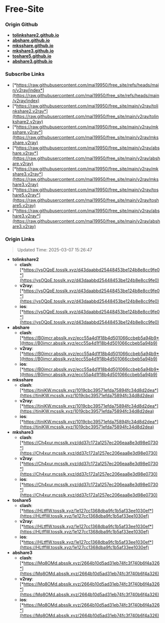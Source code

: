 # Free-Site

### Origin Github

- [**tolinkshare2.github.io**](https://github.com/tolinkshare2/tolinkshare2.github.io)
- [**abshare.github.io**](https://github.com/abshare/abshare.github.io)
- [**mksshare.github.io**](https://github.com/mksshare/mksshare.github.io)
- [**mkshare3.github.io**](https://github.com/mkshare3/mkshare3.github.io)
- [**toshare5.github.io**](https://github.com/toshare5/toshare5.github.io)
- [**abshare3.github.io**](https://github.com/abshare3/abshare3.github.io)

### Subscribe Links

- [*https://raw.githubusercontent.com/mai19950/free_site/refs/heads/main/v2ray/index*](https://raw.githubusercontent.com/mai19950/free_site/refs/heads/main/v2ray/index)
- [*https://raw.githubusercontent.com/mai19950/free_site/main/v2ray/tolinkshare2.v2ray*](https://raw.githubusercontent.com/mai19950/free_site/main/v2ray/tolinkshare2.v2ray)
- [*https://raw.githubusercontent.com/mai19950/free_site/main/v2ray/mksshare.v2ray*](https://raw.githubusercontent.com/mai19950/free_site/main/v2ray/mksshare.v2ray)
- [*https://raw.githubusercontent.com/mai19950/free_site/main/v2ray/abshare.v2ray*](https://raw.githubusercontent.com/mai19950/free_site/main/v2ray/abshare.v2ray)
- [*https://raw.githubusercontent.com/mai19950/free_site/main/v2ray/mkshare3.v2ray*](https://raw.githubusercontent.com/mai19950/free_site/main/v2ray/mkshare3.v2ray)
- [*https://raw.githubusercontent.com/mai19950/free_site/main/v2ray/toshare5.v2ray*](https://raw.githubusercontent.com/mai19950/free_site/main/v2ray/toshare5.v2ray)
- [*https://raw.githubusercontent.com/mai19950/free_site/main/v2ray/abshare3.v2ray*](https://raw.githubusercontent.com/mai19950/free_site/main/v2ray/abshare3.v2ray)

### Origin Links

> Updated Time: 2025-03-07 15:26:47

- **tolinkshare2**
  - **clash**: [*https://ysOQpE.tosslk.xyz/d43daabbd25448453be124b8e8cc9fe0*](https://ysOQpE.tosslk.xyz/d43daabbd25448453be124b8e8cc9fe0)
  - **v2ray**: [*https://ysOQpE.tosslk.xyz/d43daabbd25448453be124b8e8cc9fe0*](https://ysOQpE.tosslk.xyz/d43daabbd25448453be124b8e8cc9fe0)
  - **ios**: [*https://ysOQpE.tosslk.xyz/d43daabbd25448453be124b8e8cc9fe0*](https://ysOQpE.tosslk.xyz/d43daabbd25448453be124b8e8cc9fe0)
- **abshare**
  - **clash**: [*https://B0imcr.absslk.xyz/ecc55a4d1f18b4d501066ccbeb5a94b9*](https://B0imcr.absslk.xyz/ecc55a4d1f18b4d501066ccbeb5a94b9)
  - **v2ray**: [*https://B0imcr.absslk.xyz/ecc55a4d1f18b4d501066ccbeb5a94b9*](https://B0imcr.absslk.xyz/ecc55a4d1f18b4d501066ccbeb5a94b9)
  - **ios**: [*https://B0imcr.absslk.xyz/ecc55a4d1f18b4d501066ccbeb5a94b9*](https://B0imcr.absslk.xyz/ecc55a4d1f18b4d501066ccbeb5a94b9)
- **mksshare**
  - **clash**: [*https://tiniKW.mcsslk.xyz/1019cbc39571efda75894fc34d8d2dea*](https://tiniKW.mcsslk.xyz/1019cbc39571efda75894fc34d8d2dea)
  - **v2ray**: [*https://tiniKW.mcsslk.xyz/1019cbc39571efda75894fc34d8d2dea*](https://tiniKW.mcsslk.xyz/1019cbc39571efda75894fc34d8d2dea)
  - **ios**: [*https://tiniKW.mcsslk.xyz/1019cbc39571efda75894fc34d8d2dea*](https://tiniKW.mcsslk.xyz/1019cbc39571efda75894fc34d8d2dea)
- **mkshare3**
  - **clash**: [*https://Ch4xur.mcsslk.xyz/dd37c172a1257ec206eaa8e3d98e0730*](https://Ch4xur.mcsslk.xyz/dd37c172a1257ec206eaa8e3d98e0730)
  - **v2ray**: [*https://Ch4xur.mcsslk.xyz/dd37c172a1257ec206eaa8e3d98e0730*](https://Ch4xur.mcsslk.xyz/dd37c172a1257ec206eaa8e3d98e0730)
  - **ios**: [*https://Ch4xur.mcsslk.xyz/dd37c172a1257ec206eaa8e3d98e0730*](https://Ch4xur.mcsslk.xyz/dd37c172a1257ec206eaa8e3d98e0730)
- **toshare5**
  - **clash**: [*https://HLtffW.tosslk.xyz/1e127cc1368dba9fc1b5af33ee1030ef*](https://HLtffW.tosslk.xyz/1e127cc1368dba9fc1b5af33ee1030ef)
  - **v2ray**: [*https://HLtffW.tosslk.xyz/1e127cc1368dba9fc1b5af33ee1030ef*](https://HLtffW.tosslk.xyz/1e127cc1368dba9fc1b5af33ee1030ef)
  - **ios**: [*https://HLtffW.tosslk.xyz/1e127cc1368dba9fc1b5af33ee1030ef*](https://HLtffW.tosslk.xyz/1e127cc1368dba9fc1b5af33ee1030ef)
- **abshare3**
  - **clash**: [*https://Mq8OMd.absslk.xyz/2664b10d5ad31eb74fc3f740b6f4a326*](https://Mq8OMd.absslk.xyz/2664b10d5ad31eb74fc3f740b6f4a326)
  - **v2ray**: [*https://Mq8OMd.absslk.xyz/2664b10d5ad31eb74fc3f740b6f4a326*](https://Mq8OMd.absslk.xyz/2664b10d5ad31eb74fc3f740b6f4a326)
  - **ios**: [*https://Mq8OMd.absslk.xyz/2664b10d5ad31eb74fc3f740b6f4a326*](https://Mq8OMd.absslk.xyz/2664b10d5ad31eb74fc3f740b6f4a326)
